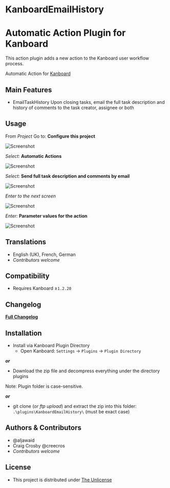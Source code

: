 # KanboardEmailHistory

Automatic Action Plugin for Kanboard
==========================

This action plugin adds a new action to the Kanboard user workflow process.

Automatic Action for [Kanboard](https://github.com/fguillot/kanboard "Kanboard - Kanban project management software")


Main Features
-------------

- EmailTaskHistory
Upon closing tasks, email the full task description and history of comments to the task creator, assignee or both


Usage
----------

From _Project_ Go to: **Configure this project**  

![Screenshot](../Docs/screenshot-1.png "Configure this project")

_Select:_ **Automatic Actions**

![Screenshot](../Docs/screenshot-2.png "Automatic Actions")

_Select:_ **Send full task description and comments by email**

![Screenshot](../Docs/screenshot-3.png "Send full task description and comments by email")

_Enter to the next screen_

![Screenshot](../Docs/screenshot-4.png "Options are pre-filled")

_Enter:_ **Parameter values for the action**

![Screenshot](../Docs/screenshot-5.png "Define parameter values")


Translations
------------

- English (UK), French, German
- _Contributors welcome_


Compatibility
-------------

- Requires Kanboard ≥`1.2.20`


Changelog
---------

[**Full Changelog**](../main/changelog.md "See changes")
 

Installation
------------

- Install via Kanboard Plugin Directory
  - Open Kanboard: `Settings` -> `Plugins` -> `Plugin Directory`

**_or_**

- Download the zip file and decompress everything under the directory plugins

Note: Plugin folder is case-sensitive.

**_or_**
- git clone (_or ftp upload_) and extract the zip into this folder: `.\plugins\KanboardEmailHistory\` (must be exact case)


Authors & Contributors
----------------------

- @aljawaid
- Craig Crosby @creecros
- _Contributors welcome_


License
-------
- This project is distributed under [The Unlicense](../main/LICENSE "Read The Unlicense")
